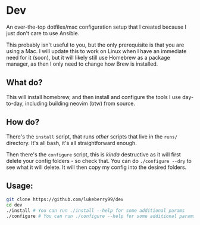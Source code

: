 # Dev

An over-the-top dotfiles/mac configuration setup that I created because I just don't care to use Ansible.

This probably isn't useful to you, but the only prerequisite is that you are using a Mac. I will update this to work on Linux when I have an immediate need for it (soon), but it will likely still use Homebrew as a package manager, as then I only need to change how Brew is installed.

## What do?

This will install homebrew, and then install and configure the tools I use day-to-day, including building neovim (btw) from source.

## How do?

There's the `install` script, that runs _other_ scripts that live in the `runs/` directory. It's all bash, it's all straightforward enough.

Then there's the `configure` script, this is _kinda_ destructive as it will first delete your config folders - so check that. You can do `./configure --dry` to see what it will delete. It will then copy my config into the desired folders.

## Usage:

```bash
git clone https://github.com/lukeberry99/dev
cd dev
./install # You can run ./install --help for some additional params
./configure # You can run ./configure --help for some additional params
```
